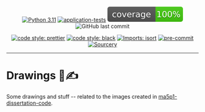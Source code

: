 <div align="center">

[![Python 3.11](https://img.shields.io/badge/python-3.11-blue.svg)](https://www.python.org/downloads/release/python-3110/)
[![application-tests](https://github.com/Bilbottom/drawings/actions/workflows/application-tests.yaml/badge.svg)](https://github.com/Bilbottom/drawings/actions/workflows/application-tests.yaml)
[![coverage](coverage.svg)](https://github.com/dbrgn/coverage-badge)
![GitHub last commit](https://img.shields.io/github/last-commit/Bilbottom/drawings)

[![code style: prettier](https://img.shields.io/badge/code_style-prettier-ff69b4.svg?style=flat-square)](https://github.com/prettier/prettier)
[![code style: black](https://img.shields.io/badge/code%20style-black-000000.svg)](https://github.com/psf/black)
[![Imports: isort](https://img.shields.io/badge/%20imports-isort-%231674b1?style=flat&labelColor=ef8336)](https://pycqa.github.io/isort/)
[![pre-commit](https://img.shields.io/badge/pre--commit-enabled-brightgreen?logo=pre-commit&logoColor=white)](https://github.com/pre-commit/pre-commit)
[![Sourcery](https://img.shields.io/badge/Sourcery-enabled-brightgreen)](https://sourcery.ai)

</div>

---

# Drawings 🎨✍️

Some drawings and stuff -- related to the images created in [ma5p1-dissertation-code](https://github.com/Bilbottom/ma5p1-dissertation-code).
